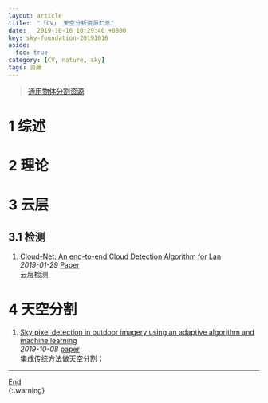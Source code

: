 ```yaml
---
layout: article
title:  "「CV」 天空分析资源汇总"
date:   2019-10-16 10:29:40 +0800
key: sky-foundation-20191016
aside:
  toc: true
category: [CV, nature, sky]
tags: 资源
---
```

<span id='head'></span>  
>[通用物体分割资源](/cv/segmentation/2019/05/05/foundation.html)   

<!--more-->


# 1 综述

# 2 理论

# 3 云层
## 3.1 检测
1. [Cloud-Net: An end-to-end Cloud Detection Algorithm for Lan](http://cn.arxiv.org/abs/1901.10077)   
*2019-01-29* [Paper](https://arxiv.org/abs/1901.10077)   
云层检测   

# 4 天空分割
1. [Sky pixel detection in outdoor imagery using an adaptive algorithm and machine learning](http://cn.arxiv.org/abs/1910.03182)    
*2019-10-08* [paper](https://arxiv.org/abs/1910.03182)    
集成传统方法做天空分割；     

-------------------  
[End](#head)   
{:.warning}  
